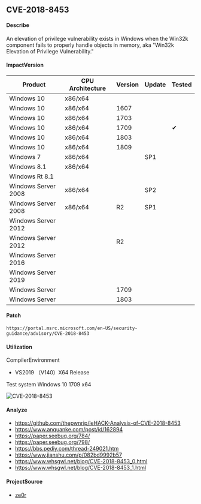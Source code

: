 ## CVE-2018-8453

#### Describe

An elevation of privilege vulnerability exists in Windows when the Win32k component fails to properly handle objects in memory, aka "Win32k Elevation of Privilege Vulnerability."

#### ImpactVersion

| Product             | CPU Architecture | Version | Update | Tested             |
| ------------------- | ---------------- | ------- | ------ | ------------------ |
| Windows 10          | x86/x64          |         |        |                    |
| Windows 10          | x86/x64          | 1607    |        |                    |
| Windows 10          | x86/x64          | 1703    |        |                    |
| Windows 10          | x86/x64          | 1709    |        | &#10004; |
| Windows 10          | x86/x64          | 1803    |        |                    |
| Windows 10          | x86/x64          | 1809    |        |                    |
| Windows 7           | x86/x64          |         | SP1    |                    |
| Windows 8.1         | x86/x64          |         |        |                    |
| Windows Rt 8.1      |                  |         |        |                    |
| Windows Server 2008 | x86/x64          |         | SP2    |                    |
| Windows Server 2008 | x86/x64          | R2      | SP1    |                    |
| Windows Server 2012 |                  |         |        |                    |
| Windows Server 2012 |                  | R2      |        |                    |
| Windows Server 2016 |                  |         |        |                    |
| Windows Server 2019 |                  |         |        |                    |
| Windows Server      |                  | 1709    |        |                    |
| Windows Server      |                  | 1803    |        |                    |

#### Patch

```
https://portal.msrc.microsoft.com/en-US/security-guidance/advisory/CVE-2018-8453
```

#### Utilization

CompilerEnvironment

- VS2019 （V140）X64 Release

Test system Windows 10 1709 x64

![CVE-2018-8453](https://raw.github.com/Ascotbe/Random-img/master/Kernelhub/CVE-2018-8453_win10_1709_x64.gif)

#### Analyze
- https://github.com/thepwnrip/leHACK-Analysis-of-CVE-2018-8453
- https://www.anquanke.com/post/id/162894
- https://paper.seebug.org/784/
- https://paper.seebug.org/798/
- https://bbs.pediy.com/thread-249021.htm
- https://www.jianshu.com/p/082bd9992b57
- https://www.whsgwl.net/blog/CVE-2018-8453_0.html
- https://www.whsgwl.net/blog/CVE-2018-8453_1.html

#### ProjectSource

- [ze0r](https://github.com/ze0r/cve-2018-8453-exp)